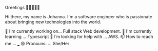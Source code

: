 Greetings 👋🏻👩🏻‍💻

Hi there, my name is Johanna. I'm a software engineer who is passionate about bringing new technologies into the world.

🔭 I'm currently working on... Full stack Web development.
🌱 I'm currently learning ... Typescript
💞️ I’m looking for help with ... AWS.
📫 How to reach me ... [_](https://www.linkedin.com/in/johanna-rodriguez-285641169/)
😄 Pronouns: ... She/Her


<!---
johanna-rodriguez/johanna-rodriguez is a ✨ special ✨ repository because its `README.md` (this file) appears on your GitHub profile.
You can click the Preview link to take a look at your changes.
--->
